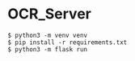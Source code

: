 # OCR_Server

    $ python3 -m venv venv
    $ pip install -r requirements.txt
    $ python3 -m flask run